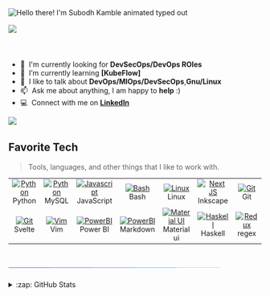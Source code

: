 <!-- <img src="https://readme-typing-svg.demolab.com?font=Operator+Mono&size=24&duration=2800&pause=2000&color=242B2E&center=false&vCenter=true&width=940&height=50&lines=👋+Hello+there!+I'm+Subodh+Kamble+Welcome+to+my+Github+Profile!" align="left" alt="Hello there! I'm Subodh Kamble animated typed out">
<h2><img src="borderseperator.gif"></h2> -->
<!-- <h1 align="left" id="Subodh Kamble-title">:wave: Hello there!  Subodh Kamble</h1> -->
<img src="https://readme-typing-svg.demolab.com?font=Fira+Code&size=24&duration=2800&pause=2000&color=242B2E&center=false&vCenter=true&width=940&height=50&lines=%F0%9F%91%8B+Hello+there!+I'm+Subodh+Kamble+Welcome+to+my+GitHub+Profile!" align="left" alt="Hello there! I'm Subodh Kamble animated typed out">
<h2><img src="borderseparator.gif"></h2>
<br>




<!--
<h2> Data Analyst </h2>
<a href="#tusuii-title">
  <img src="https://github-readme-stats.vercel.app/api?username=tusuii&show_icons=true&theme=react&count_private=true&include_all_commits=true" alt="Subodh Kamble" align="right" />
</a>
-->


- :office: &nbsp;I'm currently looking for **DevSecOps/DevOps ROles**
- :seedling: &nbsp;I’m currently learning **[KubeFlow]**
- :speech_balloon: &nbsp;I like to talk about **DevOps/MlOps/DevSecOps**,**Gnu/Linux**
- :mailbox: &nbsp;Ask me about anything, I am happy to **help** :)
- :computer: &nbsp;Connect with me on **[LinkedIn](https://www.linkedin.com/in/subodh-kamble)**

![](https://komarev.com/ghpvc/?username=tusuii)

<h2 align="left" id="Subodh Kamble-tech">Favorite Tech</h2>

> Tools, languages, and other things that I like to work with.

<table align="center">
  <tr>
    <td align="center" width="96">
      <a href="#Subodh Kamble-tech">
        <img src="https://upload.wikimedia.org/wikipedia/commons/thumb/c/c3/Python-logo-notext.svg/1200px-Python-logo-notext.svg.png" width="48" height="48" alt="Python" />
      </a>
      <br>Python
    </td>
    <td align="center" width="96">
      <a href="#Subodh Kamble-tech">
        <img src="https://upload.wikimedia.org/wikipedia/commons/thumb/7/7b/MySQL_Dolphin.jpg/640px-MySQL_Dolphin.jpg" width="48" height="48" alt="Python" />
      </a>
      <br>MySQL
    </td>
    <td align="center" width="96">
      <a href="#Subodh Kamble-tech">
        <img src="https://upload.wikimedia.org/wikipedia/commons/thumb/9/99/Unofficial_JavaScript_logo_2.svg/1024px-Unofficial_JavaScript_logo_2.svg.png" width="48" height="48" alt="Javascript" />
      </a>
      <br>JavaScript
    </td>
    <td align="center" width="96">
      <a href="#Subodh Kamble-tech">
        <img src="https://bashlogo.com/img/symbol/png/full_colored_dark.png" width="48" height="48" alt="Bash" />
      </a>
      <br>Bash
    </td>
    <td align="center" width="96">
      <a href="#Subodh Kamble-tech" >
        <img src="https://upload.wikimedia.org/wikipedia/commons/d/dd/Linux_logo.jpg" width="48" height="48" alt="Linux" />
      </a>
      <br>Linux
    </td>
    <td align="center" width="96"> 
      <a href="#Subodh Kamble-tech" >
        <img src="https://upload.wikimedia.org/wikipedia/commons/0/0d/Inkscape_Logo.svg" width="48" height="48" alt="Next JS" />
      </a>
      <br>Inkscape
    </td>
    <td align="center" width="96">
      <a href="#Subodh Kamble-tech" >
        <img src="https://upload.wikimedia.org/wikipedia/commons/thumb/3/3f/Git_icon.svg/1200px-Git_icon.svg.png" width="48" height="48" alt="Git" />
      </a>
      <br>Git
    </td>
  </tr>
  
  
  <tr>
     <td align="center" width="96">
      <a href="#Subodh Kamble-tech" >
        <img src="https://upload.wikimedia.org/wikipedia/commons/thumb/1/1b/Svelte_Logo.svg/640px-Svelte_Logo.svg.png" width="48" height="48" alt="Git" />
      </a>
      <br>Svelte
    </td>
    <td align="center" width="96">
      <a href="#Subodh Kamble-tech" >
        <img src="https://upload.wikimedia.org/wikipedia/commons/9/9f/Vimlogo.svg" width="48" height="48" alt="Vim" />
      </a>
      <br>Vim
    </td>
    <td align="center" width="96">
      <a href="#Subodh Kamble-tech" >
        <img src="https://upload.wikimedia.org/wikipedia/commons/c/cf/New_Power_BI_Logo.svg" width="48" height="48" alt="PowerBI" />
      </a>
      <br>Power BI
    </td>
     <td align="center" width="96">
      <a href="#Subodh Kamble-tech" >
        <img src="https://upload.wikimedia.org/wikipedia/commons/e/ee/Markdown-blue-solid.svg" width="48" height="48" alt="PowerBI" />
      </a>
      <br> Markdown
    </td>
     <td align="center" width="96">
      <a href="#Subodh Kamble-tech">
        <img src="https://media.zeemly.com/zeemly/product/material-ui.png" width="48" height="48" alt="Material UI" />
      </a>
      <br>Material ui
    </td>
    <td align="center" width="96">
      <a href="#Subodh Kamble-tech">
        <img src="https://upload.wikimedia.org/wikipedia/commons/1/1c/Haskell-Logo.svg" width="48" height="48" alt="Haskell" />
      </a>
      <br>Haskell
    </td>
    <td align="center" width="96"> 
      <a href="#Subodh Kamble-tech" >
        <img src="https://upload.wikimedia.org/wikipedia/commons/6/63/OOjs_UI_icon_regular-expression-progressive.svg" width="48" height="48" alt="Redux" />
      </a>
      <br>regex
    </td>
  </tr>
  

    
</table>
<h2><img src="borderseperator.gif"></h2>

<!--
<details>
  <summary>:zap: GitHub Stats</summary>
  <br/>
  <div style="width: 100%;">
      <div style="width: 50%; height: 100px; float: left; background: green;"> 
             <img src="https://github-readme-stats.vercel.app/api?username=tusuii&show_icons=true&theme=react&count_private=true&include_all_commits=true" alt="Subodh Kamble" align="left" />
        </div>
        
    
        <div style="margin-left: 50%; background: blue;"> 
            <img src=https://github-readme-stats.vercel.app/api/top-langs/?username=tusuii&layout=compact&langs_count=10" alt="Subodh Kamble" align="right"/>
        </div>
    </div>
</details>
-->

<details>
<summary>:zap: GitHub Stats</summary>
</br>
<div align="justify">
<!-- <img src=https://github-readme-stats.vercel.app/api/top-langs/?username=tusuii&layout=compact&langs_count=10" alt="Subodh Kamble" align="left"/> -->
<!--   <img src="https://github-readme-stats.vercel.app/api?username=tusuii&show_icons=true&bg_color=#F472B6&count_private=true&show_icons=true&include_all_commits=true" /> -->
  
  
  <p align="left" width="auto">
  <img src="https://github-profile-summary-cards.vercel.app/api/cards/profile-details?username=tusuii&theme=github" />
</p>
</div>

<div align="center">
  <h2> <strong> My Github Stats </strong> <img src="borderseperator.gif"></h2>
  <img src="https://github-profile-trophy.vercel.app/?username=tusuii&theme=nord&no-frame=true&no-bg=true&row=1&column=7" width="100%" alt="Trophy" align="middle"  /> <br> <br>
<br>


</details>

<!--                                                                                                                                                 
![Snake animation](https://github.com/vitorLostadaC/tusuii/blob/output/github-contribution-grid-snake.svg)
https://platane.github.io/snk/ -->
